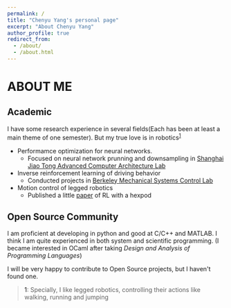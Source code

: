 ```yaml
---
permalink: /
title: "Chenyu Yang's personal page"
excerpt: "About Chenyu Yang"
author_profile: true
redirect_from: 
  - /about/
  - /about.html
---
```


# ABOUT ME

## Academic

I have some research experience in several fields(Each has been at least a main theme of one semester). But my true love is in robotics<sup>[1](#myfootnote1)</sup>

- Performamce optimization for neural networks.
  - Focused on neural network prunning and downsampling in [Shanghai Jiao Tong Advanced Computer Architecture Lab](http://acalab.sjtu.edu.cn/CN/Teacher.aspx?infolb=3&flag=3)
- Inverse reinforcement learning of driving behavior
  - Conducted projects in [Berkeley Mechanical Systems Control Lab](https://msc.berkeley.edu/research/autonomous-vehicle.html)
- Motion control of legged robotics
  - Published a little [paper](https://yangcyself.github.io/publication/HexpodPaper) of RL with a hexpod


## Open Source Community

I am proficient at developing in python and good at C/C++ and MATLAB. I think I am quite experienced in both system and scientific programming. (I became interested in OCaml after taking *Design and Analysis of Programming Languages*)

I will be very happy to contribute to Open Source projects, but I haven't found one.

><a name="roboticsFN">1</a>: Specially, I like legged robotics, controlling their actions like walking, running and jumping


